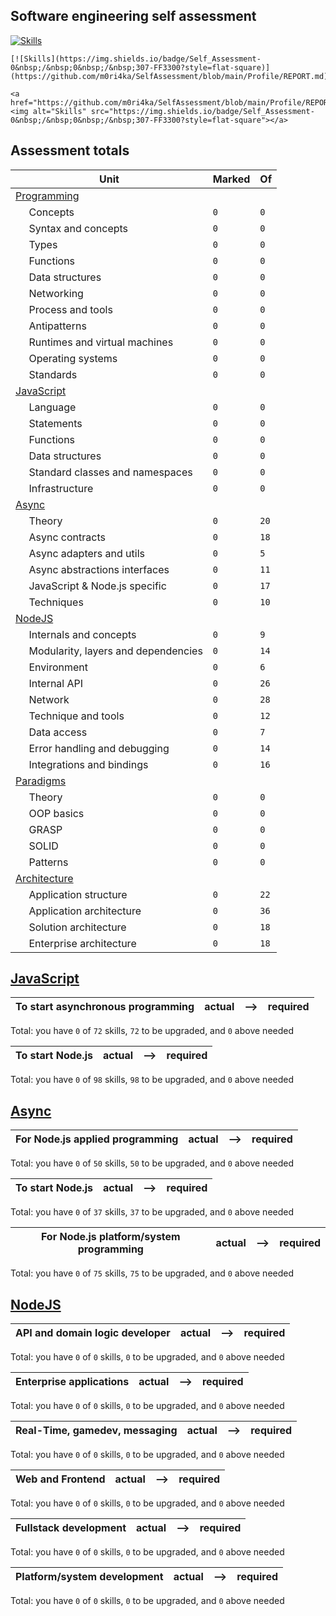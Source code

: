 ## Software engineering self assessment

[![Skills](https://img.shields.io/badge/Self_Assessment-0&nbsp;/&nbsp;0&nbsp;/&nbsp;307-FF3300?style=flat-square)](https://github.com/m0ri4ka/SelfAssessment/blob/main/Profile/REPORT.md)

```
[![Skills](https://img.shields.io/badge/Self_Assessment-0&nbsp;/&nbsp;0&nbsp;/&nbsp;307-FF3300?style=flat-square)](https://github.com/m0ri4ka/SelfAssessment/blob/main/Profile/REPORT.md)
```

```
<a href="https://github.com/m0ri4ka/SelfAssessment/blob/main/Profile/REPORT.md"><img alt="Skills" src="https://img.shields.io/badge/Self_Assessment-0&nbsp;/&nbsp;0&nbsp;/&nbsp;307-FF3300?style=flat-square"></a>
```

## Assessment totals

| Unit | Marked | Of |
| ---- | ------ | -- |
| [Programming](/Skills/Programming.md) | | |
| &nbsp;&nbsp;&nbsp;&nbsp; Concepts | `0` | `0` |
| &nbsp;&nbsp;&nbsp;&nbsp; Syntax and concepts | `0` | `0` |
| &nbsp;&nbsp;&nbsp;&nbsp; Types | `0` | `0` |
| &nbsp;&nbsp;&nbsp;&nbsp; Functions | `0` | `0` |
| &nbsp;&nbsp;&nbsp;&nbsp; Data structures | `0` | `0` |
| &nbsp;&nbsp;&nbsp;&nbsp; Networking | `0` | `0` |
| &nbsp;&nbsp;&nbsp;&nbsp; Process and tools | `0` | `0` |
| &nbsp;&nbsp;&nbsp;&nbsp; Antipatterns | `0` | `0` |
| &nbsp;&nbsp;&nbsp;&nbsp; Runtimes and virtual machines | `0` | `0` |
| &nbsp;&nbsp;&nbsp;&nbsp; Operating systems | `0` | `0` |
| &nbsp;&nbsp;&nbsp;&nbsp; Standards | `0` | `0` |
| [JavaScript](/Skills/JavaScript.md) | | |
| &nbsp;&nbsp;&nbsp;&nbsp; Language | `0` | `0` |
| &nbsp;&nbsp;&nbsp;&nbsp; Statements | `0` | `0` |
| &nbsp;&nbsp;&nbsp;&nbsp; Functions | `0` | `0` |
| &nbsp;&nbsp;&nbsp;&nbsp; Data structures | `0` | `0` |
| &nbsp;&nbsp;&nbsp;&nbsp; Standard classes and namespaces | `0` | `0` |
| &nbsp;&nbsp;&nbsp;&nbsp; Infrastructure | `0` | `0` |
| [Async](/Skills/Async.md) | | |
| &nbsp;&nbsp;&nbsp;&nbsp; Theory | `0` | `20` |
| &nbsp;&nbsp;&nbsp;&nbsp; Async contracts | `0` | `18` |
| &nbsp;&nbsp;&nbsp;&nbsp; Async adapters and utils | `0` | `5` |
| &nbsp;&nbsp;&nbsp;&nbsp; Async abstractions interfaces | `0` | `11` |
| &nbsp;&nbsp;&nbsp;&nbsp; JavaScript & Node.js specific | `0` | `17` |
| &nbsp;&nbsp;&nbsp;&nbsp; Techniques | `0` | `10` |
| [NodeJS](/Skills/NodeJS.md) | | |
| &nbsp;&nbsp;&nbsp;&nbsp; Internals and concepts | `0` | `9` |
| &nbsp;&nbsp;&nbsp;&nbsp; Modularity, layers and dependencies | `0` | `14` |
| &nbsp;&nbsp;&nbsp;&nbsp; Environment | `0` | `6` |
| &nbsp;&nbsp;&nbsp;&nbsp; Internal API | `0` | `26` |
| &nbsp;&nbsp;&nbsp;&nbsp; Network | `0` | `28` |
| &nbsp;&nbsp;&nbsp;&nbsp; Technique and tools | `0` | `12` |
| &nbsp;&nbsp;&nbsp;&nbsp; Data access | `0` | `7` |
| &nbsp;&nbsp;&nbsp;&nbsp; Error handling and debugging | `0` | `14` |
| &nbsp;&nbsp;&nbsp;&nbsp; Integrations and bindings | `0` | `16` |
| [Paradigms](/Skills/Paradigms.md) | | |
| &nbsp;&nbsp;&nbsp;&nbsp; Theory | `0` | `0` |
| &nbsp;&nbsp;&nbsp;&nbsp; OOP basics | `0` | `0` |
| &nbsp;&nbsp;&nbsp;&nbsp; GRASP | `0` | `0` |
| &nbsp;&nbsp;&nbsp;&nbsp; SOLID | `0` | `0` |
| &nbsp;&nbsp;&nbsp;&nbsp; Patterns | `0` | `0` |
| [Architecture](/Skills/Architecture.md) | | |
| &nbsp;&nbsp;&nbsp;&nbsp; Application structure | `0` | `22` |
| &nbsp;&nbsp;&nbsp;&nbsp; Application architecture | `0` | `36` |
| &nbsp;&nbsp;&nbsp;&nbsp; Solution architecture | `0` | `18` |
| &nbsp;&nbsp;&nbsp;&nbsp; Enterprise architecture | `0` | `18` |

## [JavaScript](/Skills/JavaScript.md)


| To start asynchronous programming | actual | ⟶  | required |
| --- | --- | --- | --- |

Total: you have `0` of `72` skills, `72` to be upgraded, and `0` above needed

| To start Node.js | actual | ⟶  | required |
| --- | --- | --- | --- |

Total: you have `0` of `98` skills, `98` to be upgraded, and `0` above needed

## [Async](/Skills/Async.md)


| For Node.js applied programming | actual | ⟶  | required |
| --- | --- | --- | --- |

Total: you have `0` of `50` skills, `50` to be upgraded, and `0` above needed

| To start Node.js | actual | ⟶  | required |
| --- | --- | --- | --- |

Total: you have `0` of `37` skills, `37` to be upgraded, and `0` above needed

| For Node.js platform/system programming | actual | ⟶  | required |
| --- | --- | --- | --- |

Total: you have `0` of `75` skills, `75` to be upgraded, and `0` above needed

## [NodeJS](/Skills/NodeJS.md)


| API and domain logic developer | actual | ⟶  | required |
| --- | --- | --- | --- |

Total: you have `0` of `0` skills, `0` to be upgraded, and `0` above needed

| Enterprise applications | actual | ⟶  | required |
| --- | --- | --- | --- |

Total: you have `0` of `0` skills, `0` to be upgraded, and `0` above needed

| Real-Time, gamedev, messaging | actual | ⟶  | required |
| --- | --- | --- | --- |

Total: you have `0` of `0` skills, `0` to be upgraded, and `0` above needed

| Web and Frontend | actual | ⟶  | required |
| --- | --- | --- | --- |

Total: you have `0` of `0` skills, `0` to be upgraded, and `0` above needed

| Fullstack development | actual | ⟶  | required |
| --- | --- | --- | --- |

Total: you have `0` of `0` skills, `0` to be upgraded, and `0` above needed

| Platform/system development | actual | ⟶  | required |
| --- | --- | --- | --- |

Total: you have `0` of `0` skills, `0` to be upgraded, and `0` above needed
